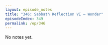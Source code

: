 ```yaml
---
layout: episode_notes
title: "346: Sabbath Reflection VI — Wonder"
episodeIndex: 349
permalink: /ep/346
---
```

No notes yet.
